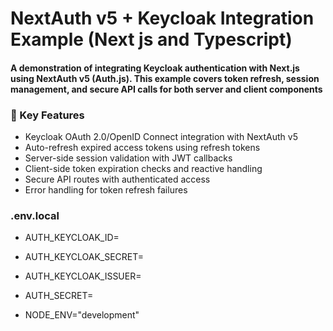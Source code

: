 # NextAuth v5 + Keycloak Integration Example (Next js and Typescript)

#### A demonstration of integrating Keycloak authentication with Next.js using NextAuth v5 (Auth.js). This example covers token refresh, session management, and secure API calls for both server and client components

### 🔑 Key Features

- Keycloak OAuth 2.0/OpenID Connect integration with NextAuth v5
- Auto-refresh expired access tokens using refresh tokens
- Server-side session validation with JWT callbacks
- Client-side token expiration checks and reactive handling
- Secure API routes with authenticated access
- Error handling for token refresh failures

### .env.local

- AUTH_KEYCLOAK_ID=<keycloak clinet id>
- AUTH_KEYCLOAK_SECRET=<keycloak clinet secret>
- AUTH_KEYCLOAK_ISSUER=<keycloak clinet issuer or host>
- AUTH_SECRET=<can generate with command check in docs>

- NODE_ENV="development"
